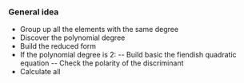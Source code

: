 ### General idea
- Group up all the elements with the same degree
- Discover the polynomial degree
- Build the reduced form
- If the polynomial degree is 2:
-- Build basic the fiendish quadratic equation
-- Check the polarity of the discriminant
- Calculate all